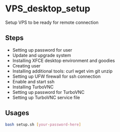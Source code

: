 # VPS_desktop_setup

Setup VPS to be ready for remote connection

## Steps

- Setting up password for user
- Update and upgrade system
- Installing XFCE desktop environment and goodies
- Creating user
- Installing additional tools: curl wget vim git unzip
- Setting up UFW firewall for ssh connection
- Enable and start ssh
- Installing TurboVNC
- Setting up password for TurboVNC
- Setting up TurboVNC service file

## Usages

```bash
bash setup.sh [your-password-here]
```

